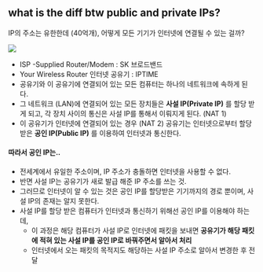 ## what is the diff btw public and private IPs?

IP의 주소는 유한한데 (40억개), 어떻게 모든 기기가 인터넷에 연결될 수 있는 걸까?

![](https://media.vlpt.us/post-images/noyo0123/dbb449f0-f35b-11e9-b6f8-339c87aa4e05/image.png)

- ISP -Supplied Router/Modem : SK 브로드밴드
- Your Wireless Router 인터넷 공유기 : IPTIME
- 공유기와 이 공유기에 연결되어 있는 모든 컴퓨터는 하나의 네트워크에 속하게 된다.
- 그 네트워크 (LAN)에 연결되어 있는 모든 장치들은 **사설 IP(Private IP)** 를 할당 받게 되고, 각 장치 사이의 통신은 사설 IP를 통해서 이뤄지게 된다. (NAT 1)
- 이 공유기가 인터넷에 연결되어 있는 경우 (NAT 2) 
공유기는 인터넷으로부터 할당 받은 **공인 IP(Public IP)** 를 이용하여 인터넷과 통신한다.

#### 따라서 공인 IP는..

- 전세계에서 유일한 주소이며, IP 주소가 충돌하면 인터넷을 사용할 수 없다.
- 반면 사설 IP는 공유기가 새로 발급 해준 IP 주소를 쓰는 것.
- 그러므로 인터넷이 알 수 있는 것은 공인 IP를 할당받은 기기까지의 경로 뿐이며, 사설 IP의 존재는 알지 못한다.
- 사설 IP를 할당 받은 컴퓨터가 인터넷과 통신하기 위해선 공인 IP를 이용해야 하는데,
    - 이 과정은 해당 컴퓨터가 사설 IP로 인터넷에 패킷을 보내면 **공유기가 해당 패킷에 적혀 있는 사설 IP를 공인 IP로 바꿔주면서 알아서 처리**
    - 인터넷에서 오는 패킷의 목적지도 해당하는 사설 IP 주소로 알아서 변경한 후 전달
